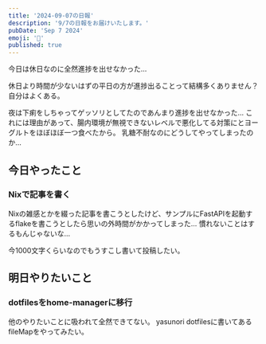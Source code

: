 ```yaml
---
title: '2024-09-07の日報'
description: '9/7の日報をお届けいたします。'
pubDate: 'Sep 7 2024'
emoji: '🦊'
published: true
---
```


今日は休日なのに全然進捗を出せなかった...

休日より時間が少ないはずの平日の方が進捗出ることって結構多くありません？自分はよくある。

夜は下痢をしちゃってゲッソリとしてたのであんまり進捗を出せなかった...
これには理由があって、腸内環境が無視できないレベルで悪化してる対策にとヨーグルトをほぼほぼ一つ食べたから。
乳糖不耐なのにどうしてやってしまったのか...

## 今日やったこと

### Nixで記事を書く

Nixの雑感とかを綴った記事を書こうとしたけど、サンプルにFastAPIを起動するflakeを書こうとしたら思いの外時間がかかってしまった...
慣れないことはするもんじゃないな...

今1000文字くらいなのでもうすこし書いて投稿したい。

## 明日やりたいこと

### dotfilesをhome-managerに移行

他のやりたいことに吸われて全然できてない。 yasunori
dotfilesに書いてあるfileMapをやってみたい。
